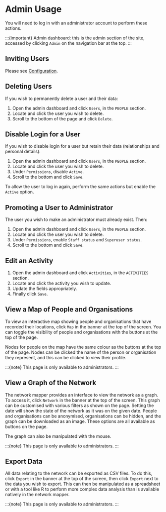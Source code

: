 # Admin Usage

You will need to log in with an administrator account to perform these actions.

:::{important}
Admin dashboard: this is the admin section of the site, accessed by clicking `Admin` on the navigation bar at the top.
:::

## Inviting Users

Please see [Configuration](2-configuration#inviting-users).

## Deleting Users

If you wish to permanently delete a user and their data:

1. Open the admin dashboard and click `Users`, in the `PEOPLE` section.
2. Locate and click the user you wish to delete.
3. Scroll to the bottom of the page and click `Delete`.

## Disable Login for a User

If you wish to disable login for a user but retain their data (relationships and personal details):

1. Open the admin dashboard and click `Users`, in the `PEOPLE` section.
2. Locate and click the user you wish to delete.
3. Under `Permissions`, disable `Active`.
4. Scroll to the bottom and click `Save`.

To allow the user to log in again, perform the same actions but enable the `Active` option.

## Promoting a User to Administrator

The user you wish to make an administrator must already exist. Then:

1. Open the admin dashboard and click `Users`, in the `PEOPLE` section.
2. Locate and click the user you wish to delete.
3. Under `Permissions`, enable `Staff status` and `Superuser status`.
4. Scroll to the bottom and click `Save`.

## Edit an Activity

1. Open the admin dashboard and click `Activities`, in the `ACTIVITIES` section.
2. Locate and click the activity you wish to update.
3. Update the fields appropriately.
4. Finally click `Save`.

## View a Map of People and Organisations

To view an interactive map showing people and organisations that have recorded their locations, click `Map` in the banner at the top of the screen. You can toggle the visibility of people and organisations with the buttons at the top of the page.

Nodes for people on the map have the same colour as the buttons at the top of the page. Nodes can be clicked the name of the person or organisation they represent, and this can be clicked to view their profile.

:::{note}
This page is only available to administrators.
:::

## View a Graph of the Network

The network mapper provides an interface to view the network as a graph. To access it, click `Network` in the banner at the top of the screen. This graph can be customised with various filters as shown on the page. Setting the date will show the state of the network as it was on the given date. People and organisations can be anonymised, organisations can be hidden, and the graph can be downloaded as an image. These options are all available as buttons on the page.

The graph can also be manipulated with the mouse.

:::{note}
This page is only available to administrators.
:::

## Export Data

All data relating to the network can be exported as CSV files. To do this, click `Export` in the banner at the top of the screen, then click `Export` next to the data you wish to export. This can then be manipulated as a spreadsheet or with a tool like R to perform more complex data analysis than is available natively in the network mapper.

:::{note}
This page is only available to administrators.
:::

